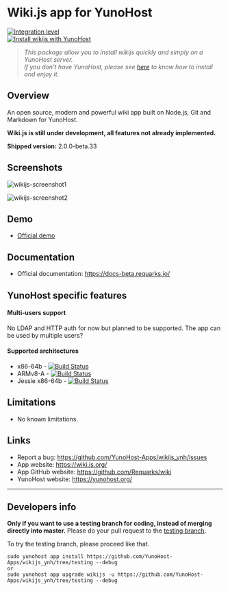 # Wiki.js app for YunoHost

[![Integration level](https://dash.yunohost.org/integration/wikijs.svg)](https://dash.yunohost.org/appci/app/wikijs)  
[![Install wikijs with YunoHost](https://install-app.yunohost.org/install-with-yunohost.png)](https://install-app.yunohost.org/?app=wikijs)

> *This package allow you to install wikijs quickly and simply on a YunoHost server.  
If you don't have YunoHost, please see [here](https://yunohost.org/#/install) to know how to install and enjoy it.*

## Overview
An open source, modern and powerful wiki app built on Node.js, Git and Markdown for YunoHost.

**Wiki.js is still under development, all features not already implemented.**

**Shipped version:** 2.0.0-beta.33

## Screenshots

![wikijs-screenshot1](https://user-images.githubusercontent.com/30271971/52230053-b9ed3400-28b6-11e9-945e-355a752b8391.png)

![wikijs-screenshot2](https://user-images.githubusercontent.com/30271971/52230062-beb1e800-28b6-11e9-99c1-2bd04857600e.png)

## Demo

* [Official demo](https://docs-beta.requarks.io/)

## Documentation

 * Official documentation: https://docs-beta.requarks.io/

## YunoHost specific features

#### Multi-users support

No LDAP and HTTP auth for now but planned to be supported.
The app can be used by multiple users?

#### Supported architectures

* x86-64b - [![Build Status](https://ci-apps.yunohost.org/ci/logs/wikijs%20%28Community%29.svg)](https://ci-apps.yunohost.org/ci/apps/wikijs/)
* ARMv8-A - [![Build Status](https://ci-apps-arm.yunohost.org/ci/logs/wikijs%20%28Community%29.svg)](https://ci-apps-arm.yunohost.org/ci/apps/wikijs/)
* Jessie x86-64b - [![Build Status](https://ci-stretch.nohost.me/ci/logs/wikijs%20%28Community%29.svg)](https://ci-stretch.nohost.me/ci/apps/wikijs/)

## Limitations

* No known limitations.

## Links

 * Report a bug: https://github.com/YunoHost-Apps/wikijs_ynh/issues
 * App website: https://wiki.js.org/
 * App GitHub website: https://github.com/Requarks/wiki
 * YunoHost website: https://yunohost.org/

---

Developers info
----------------

**Only if you want to use a testing branch for coding, instead of merging directly into master.**
Please do your pull request to the [testing branch](https://github.com/YunoHost-Apps/wikijs_ynh/tree/testing).

To try the testing branch, please proceed like that.
```
sudo yunohost app install https://github.com/YunoHost-Apps/wikijs_ynh/tree/testing --debug
or
sudo yunohost app upgrade wikijs -u https://github.com/YunoHost-Apps/wikijs_ynh/tree/testing --debug
```
